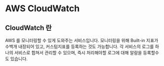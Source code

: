 # AWS CloudWatch

## CloudWatch 란

AWS 를 모니터링할 수 있게 도와주는 서비스입니다. 모니터링을 위해 Built-in 지표가 수백개 내장되어 있고, 커스텀지표를 등록하는 것도 가능합니다.
각 서비스의 로그를 하나의 서비스로 합쳐서 관리할 수 있으며, 즉시 처리해야할 로그에 대해 알람을 등록할수도 있습니다.
